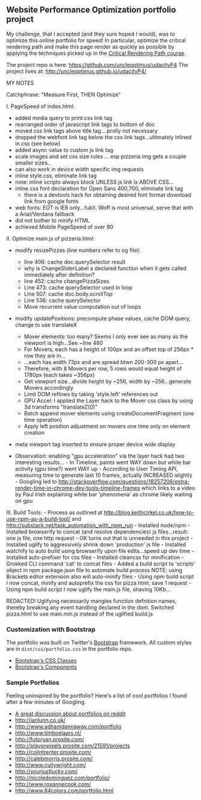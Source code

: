 ## Website Performance Optimization portfolio project
My challenge, that I accepted (and they sure hoped I would), was to optimize this online portfolio for speed! In particular, optimize the critical rendering path and make this page render as quickly as possible by applying the techniques picked up in the [Critical Rendering Path course](https://www.udacity.com/course/ud884).

The project repo is here: https://github.com/uncleoptimus/udacityP4
The project lives at: http://uncleoptimus.github.io/udacityP4/

MY NOTES

Catchphrase: "Measure First, THEN Optimize"

I. PageSpeed of index.html:
- added media query to print.css link tag
- rearranged order of javascript link tags to bottom of doc
- moved css link tags above title tag....prolly not necessary
- dropped the webfont link tag below the css link tags...ultimately inlined in css (see below)
- added async value to custom js link tag
- scale images and set css size rules ... esp pizzeria img gets a couple smaller sizes..
- can also work in device width specific img requests
- inline style.css, eliminate link tag
- note: inline scripts always block UNLESS js link is ABOVE CSS...
- inline css font declaration for Open Sans 400,700, eliminate link tag
	- there is a devtools hack for obtaining desired font format download link from google fonts
- web fonts: EOT is IE8 only...fukit. Woff is most universal, serve that with a Arial/Verdana fallback
- did not bother to minify HTML
- achieved Mobile PageSpeed of over 90

II. Optimize main.js of pizzeria.html:
- modify resizePizzas (line numbers refer to og file):
	- line 406: cache doc.querySelector result
	- why is ChangeSliderLabel a declared function when it gets called immediately after definition?
	- line 452: cache changePizzaSizes
	- Line 473: cache querySelector used in loop
	- Line 507: cache doc.body.scrollTop
	- Line 536: cache querySelector
	- Move recurrent value computation out of loops

- modify updatePositions: precompute phase values, cache DOM query, change to use translateX
	- Mover elements: too many? Seems I only ever see as many as the viewport is high...See ~line 480
	- For Movers, each has a height of 100px and an offset top of 256px * row they are in...
	- ...each has width 73px and are spread btwn 200-300 px apart...
	- Therefore, with 8 Movers per row, 5 rows would equal height of 1780px (each takes ~356px)
	- Get viewport size...divide height by ~256, width by ~256...generate Movers accordingly
	- Limit DOM reflows by taking 'style.left' references out
	- GPU Accel: I applied the Layer hack to the Mover css class by using 3d transforms "translateZ(0)"
	- Batch append mover elements using createDocumentFragment (one time operation)
	- Apply left position adjustment on movers one time only on element creation

- meta viewport tag inserted to ensure proper device wide display

- Observation: enabling "gpu acceleration" via the layer hack had two interesting results...
		- In Timeline, paints went WAY down but white bar activity (gpu time?) went WAY up
		- According to User Timing API, measuring time to generate last 10 frames, actually INCREASED slightly
		- Googling led to http://stackoverflow.com/questions/18257206/extra-render-time-in-chrome-dev-tools-timeline-frames
			which links to a video by Paul Irish explaining white bar 'phenomena' as chrome likely waiting on gpu

III. Build Tools:
	- Process as outlined at http://blog.keithcirkel.co.uk/how-to-use-npm-as-a-build-tool/
		and http://substack.net/task_automation_with_npm_run
	- Installed node/npm
	- Installed browserify to concat (and resolve dependencies) js files...result: one js file, one http request
	- OK turns out that is unneeded in this project
	- Installed uglify to aggressively shrink down 'production' js file
	- Installed watchify to auto build using browserify upon file edits...speed up dev time
	- Installed auto-prefixer for css files
	- Installed cleancss for minification
	- Grokked CLI command 'cat' to concat files
	- Added a build script to 'scripts' object in npm package.json file to automate build process
	NOTE: using Brackets editor extension also will auto-minify files
	- Using npm build script I now concat, minify and autoprefix the css for pizza.html; save 1 request
	- Using npm build script I now uglify the main.js file, shaving 10Kb...

REDACTED! Uglifying necessarily mangles function defnition names, thereby breaking any event handling declared in the dom. Switched pizza.html to use main.min.js instead of the uglified build.js 


### Customization with Bootstrap
The portfolio was built on Twitter's <a href="http://getbootstrap.com/">Bootstrap</a> framework. All custom styles are in `dist/css/portfolio.css` in the portfolio repo.

* <a href="http://getbootstrap.com/css/">Bootstrap's CSS Classes</a>
* <a href="http://getbootstrap.com/components/">Bootstrap's Components</a>

### Sample Portfolios

Feeling uninspired by the portfolio? Here's a list of cool portfolios I found after a few minutes of Googling.

* <a href="http://www.reddit.com/r/webdev/comments/280qkr/would_anybody_like_to_post_their_portfolio_site/">A great discussion about portfolios on reddit</a>
* <a href="http://ianlunn.co.uk/">http://ianlunn.co.uk/</a>
* <a href="http://www.adhamdannaway.com/portfolio">http://www.adhamdannaway.com/portfolio</a>
* <a href="http://www.timboelaars.nl/">http://www.timboelaars.nl/</a>
* <a href="http://futoryan.prosite.com/">http://futoryan.prosite.com/</a>
* <a href="http://playonpixels.prosite.com/21591/projects">http://playonpixels.prosite.com/21591/projects</a>
* <a href="http://colintrenter.prosite.com/">http://colintrenter.prosite.com/</a>
* <a href="http://calebmorris.prosite.com/">http://calebmorris.prosite.com/</a>
* <a href="http://www.cullywright.com/">http://www.cullywright.com/</a>
* <a href="http://yourjustlucky.com/">http://yourjustlucky.com/</a>
* <a href="http://nicoledominguez.com/portfolio/">http://nicoledominguez.com/portfolio/</a>
* <a href="http://www.roxannecook.com/">http://www.roxannecook.com/</a>
* <a href="http://www.84colors.com/portfolio.html">http://www.84colors.com/portfolio.html</a>
